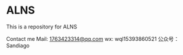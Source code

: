 # ALNS
This is a repository for ALNS

Contact me
Mail: 1763423314@qq.com
wx: wql15393860521
公众号：Sandiago
